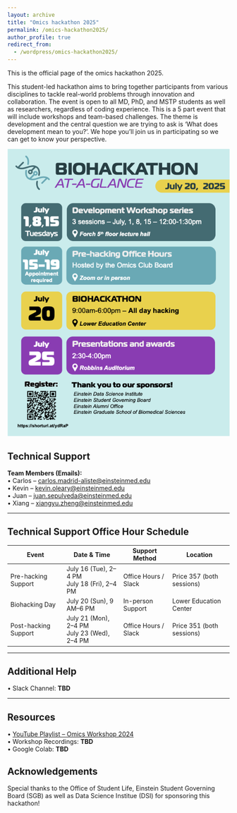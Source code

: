 ```yaml
---
layout: archive
title: "Omics hackathon 2025"
permalink: /omics-hackathon2025/
author_profile: true
redirect_from:
  - /wordpress/omics-hackathon2025/
---
```



This is the official page of the omics hackathon 2025.

This student-led hackathon aims to bring together participants from various disciplines to tackle real-world problems through innovation and collaboration. The event is open to all MD, PhD, and MSTP students as well as researchers, regardless of coding experience. This is a 5 part event that will include workshops and team-based challenges. The theme is development and the central question we are trying to ask is ‘What does development mean to you?’. We hope you’ll join us in participating so we can get to know your perspective.


 ![Omics Hackathon Flyer](/images/Biohackathon_Flyer.png)

## Technical Support

**Team Members (Emails):**  
• Carlos – [carlos.madrid-aliste@einsteinmed.edu](mailto:carlos.madrid-aliste@einsteinmed.edu)  
• Kevin – [kevin.oleary@einsteinmed.edu](mailto:kevin.oleary@einsteinmed.edu)  
• Juan – [juan.sepulveda@einsteinmed.edu](mailto:juan.sepulveda@einsteinmed.edu)  
• Xiang – [xiangyu.zheng@einsteinmed.edu](mailto:xiangyu.zheng@einsteinmed.edu)

---

## Technical Support Office Hour Schedule

| **Event**            | **Date & Time**                                       | **Support Method**     | **Location**                  |
|----------------------|--------------------------------------------------------|-------------------------|-------------------------------|
| Pre-hacking Support  | July 16 (Tue), 2–4 PM  <br> July 18 (Fri), 2–4 PM      | Office Hours / Slack    | Price 357 (both sessions)     |
| Biohacking Day       | July 20 (Sun), 9 AM–6 PM                               | In-person Support       | Lower Education Center        |
| Post-hacking Support | July 21 (Mon), 2–4 PM  <br> July 23 (Wed), 2–4 PM      | Office Hours / Slack    | Price 351 (both sessions)     |

---

## Additional Help

• Slack Channel: **TBD**

---

##  Resources

• [YouTube Playlist – Omics Workshop 2024](https://www.youtube.com/playlist?list=PLYwHdvhxrSjv_UXR5kI6L0zCBoQvrvcmj)  
• Workshop Recordings: **TBD**  
• Google Colab: **TBD**



## Acknowledgements

Special thanks to the Office of Student Life, Einstein Student Governing Board (SGB) as well as Data Science Institue (DSI) for sponsoring this hackathon!


